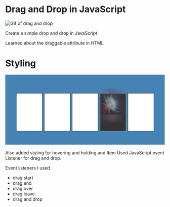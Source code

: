 # Drag and Drop in JavaScript
![Gif of drag and drop](DragAndDrop.gif)

Create a simple drop and drop in JavaScript

Learned about the draggable attribute in HTML

# Styling
![Image of Drag and Drop](Hover.PNG)

Also added styling for hovering and holding and Item
Used JavaScript event Listener for drag and drop.

Event listeners I used
- drag start
- drag end
- drag over
- drag leave
- drag and drop


